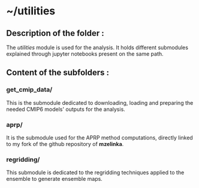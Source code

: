 # ~/utilities

## Description of the folder :

The *utilities* module is used for the analysis. It holds different submodules explained through jupyter notebooks present on the same path. 

## Content of the subfolders :

### get_cmip_data/

This is the submodule dedicated to downloading, loading and preparing the needed CMIP6 models' outputs for the analysis.

### aprp/

It is the submodule used for the APRP method computations, directly linked to my fork of the github repository of **mzelinka**.

### regridding/

This submodule is dedicated to the regridding techniques applied to the ensemble to generate ensemble maps.
